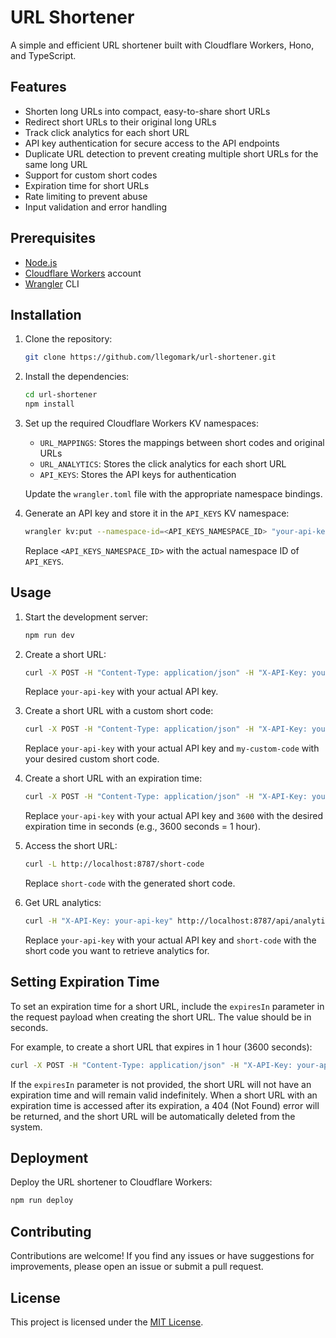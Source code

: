 # URL Shortener

A simple and efficient URL shortener built with Cloudflare Workers, Hono, and TypeScript.

## Features

- Shorten long URLs into compact, easy-to-share short URLs
- Redirect short URLs to their original long URLs
- Track click analytics for each short URL
- API key authentication for secure access to the API endpoints
- Duplicate URL detection to prevent creating multiple short URLs for the same long URL
- Support for custom short codes
- Expiration time for short URLs
- Rate limiting to prevent abuse
- Input validation and error handling

## Prerequisites

- [Node.js](https://nodejs.org/)
- [Cloudflare Workers](https://workers.cloudflare.com/) account
- [Wrangler](https://developers.cloudflare.com/workers/wrangler/) CLI

## Installation

1. Clone the repository:

   ```bash
   git clone https://github.com/llegomark/url-shortener.git
   ```

2. Install the dependencies:

   ```bash
   cd url-shortener
   npm install
   ```

3. Set up the required Cloudflare Workers KV namespaces:

   - `URL_MAPPINGS`: Stores the mappings between short codes and original URLs
   - `URL_ANALYTICS`: Stores the click analytics for each short URL
   - `API_KEYS`: Stores the API keys for authentication

   Update the `wrangler.toml` file with the appropriate namespace bindings.

4. Generate an API key and store it in the `API_KEYS` KV namespace:

   ```bash
   wrangler kv:put --namespace-id=<API_KEYS_NAMESPACE_ID> "your-api-key" "true"
   ```

   Replace `<API_KEYS_NAMESPACE_ID>` with the actual namespace ID of `API_KEYS`.

## Usage

1. Start the development server:
   ```bash
   npm run dev
   ```

2. Create a short URL:

   ```bash
   curl -X POST -H "Content-Type: application/json" -H "X-API-Key: your-api-key" -d '{"url": "https://example.com/long-url"}' http://localhost:8787/api/urls
   ```

   Replace `your-api-key` with your actual API key.

3. Create a short URL with a custom short code:

   ```bash
   curl -X POST -H "Content-Type: application/json" -H "X-API-Key: your-api-key" -d '{"url": "https://example.com/long-url", "customCode": "my-custom-code"}' http://localhost:8787/api/urls
   ```

   Replace `your-api-key` with your actual API key and `my-custom-code` with your desired custom short code.

4. Create a short URL with an expiration time:

   ```bash
   curl -X POST -H "Content-Type: application/json" -H "X-API-Key: your-api-key" -d '{"url": "https://example.com/long-url", "expiresIn": 3600}' http://localhost:8787/api/urls
   ```

   Replace `your-api-key` with your actual API key and `3600` with the desired expiration time in seconds (e.g., 3600 seconds = 1 hour).

5. Access the short URL:

   ```bash
   curl -L http://localhost:8787/short-code
   ```

   Replace `short-code` with the generated short code.

6. Get URL analytics:

   ```bash
   curl -H "X-API-Key: your-api-key" http://localhost:8787/api/analytics/short-code
   ```

   Replace `your-api-key` with your actual API key and `short-code` with the short code you want to retrieve analytics for.

## Setting Expiration Time

To set an expiration time for a short URL, include the `expiresIn` parameter in the request payload when creating the short URL. The value should be in seconds.

For example, to create a short URL that expires in 1 hour (3600 seconds):

```bash
curl -X POST -H "Content-Type: application/json" -H "X-API-Key: your-api-key" -d '{"url": "https://example.com/long-url", "expiresIn": 3600}' http://localhost:8787/api/urls
```

If the `expiresIn` parameter is not provided, the short URL will not have an expiration time and will remain valid indefinitely.
When a short URL with an expiration time is accessed after its expiration, a 404 (Not Found) error will be returned, and the short URL will be automatically deleted from the system.

## Deployment

Deploy the URL shortener to Cloudflare Workers:

```bash
npm run deploy
```

## Contributing

Contributions are welcome! If you find any issues or have suggestions for improvements, please open an issue or submit a pull request.

## License

This project is licensed under the [MIT License](LICENSE).